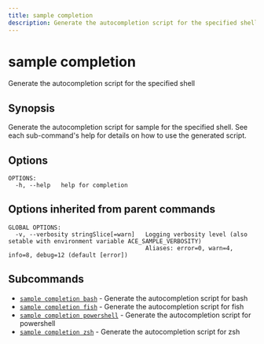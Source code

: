 ```yaml
---
title: sample completion
description: Generate the autocompletion script for the specified shell
---
```


<!--
This documentation is auto generated by a script.
Please do not edit this file directly.
-->

<!-- markdownlint-disable-next-line single-title -->
# sample completion

Generate the autocompletion script for the specified shell

## Synopsis

Generate the autocompletion script for sample for the specified shell.
See each sub-command's help for details on how to use the generated script.


## Options

```plaintext
OPTIONS:
  -h, --help   help for completion
```

## Options inherited from parent commands

```plaintext
GLOBAL OPTIONS:
  -v, --verbosity stringSlice[=warn]   Logging verbosity level (also setable with environment variable ACE_SAMPLE_VERBOSITY)
                                       Aliases: error=0, warn=4, info=8, debug=12 (default [error])
```

## Subcommands

- [`sample completion bash`](bash.md) - Generate the autocompletion script for bash
- [`sample completion fish`](fish.md) - Generate the autocompletion script for fish
- [`sample completion powershell`](powershell.md) - Generate the autocompletion script for powershell
- [`sample completion zsh`](zsh.md) - Generate the autocompletion script for zsh
